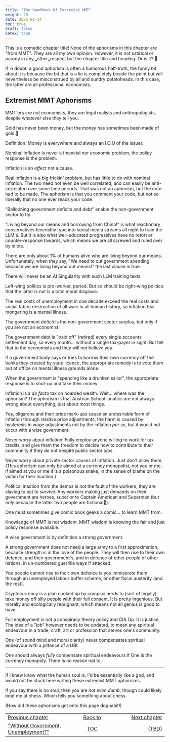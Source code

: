 ```yaml
---
title: "The Handbook Of Extremist MMT"
weight: 20
date: 2025-02-14
toc: true
draft: false
katex: true
---
```


This is a comedic chapter title! None of the aphorisms in this chapter 
are "from MMT". They are all my own opinion. However, it is not satirical 
or parody in any _other_respect but the chapter title and heading. 
Or is it? 🤣

If in doubt: a good aphorism is often a humorous half-truth, the funny bit 
about it is because the bit that is a lie is completely beside the point 
but will nevertheless be misconstrued by all and sundry potatoheads. In this 
case, the latter are all professional economists. 


## Extremist MMT Aphorisms

MMT'ers are _not_ economists, they are legal realists and anthropologists, 
despite whatever else they tell you.

Gold has never been money, but the money has sometimes been made of gold.🤯

Definition: Money is everywhere and always an I.O.U of the issuer.

Nominal inflation is never a financial nor economic problem, the policy response 
is the problem.

Inflation is an _effect_ not a cause.

Real inflation is a big frickin' problem, but has little to do with 
nominal inflation. The two need not even be well correlated, and can easily 
be anti-correlated over some time periods. That was not an aphorism, but 
the note had to be made. The aphorism is that you comment your code, but 
not so liberally that no one ever reads your code.

"Ballooning government deficits and debt" enable the non-government 
sector to fly.

"Living beyond our means and borrowing from China!" is what reactionary 
conservatives feverishly type into social media streams all night to train 
the LLM's. But it is also what well-educated progressives have no retort 
or counter-response towards, which means we are all screwed and ruled over 
by idiots.

There are only about 1% of humans alive who are living beyond our means. 
Unfortunately, when _they_ say, "We need to cut government spending because 
we are living beyond out means!" the last clause is true.

There will never be an AI Singularity with such LLM training texts.

Left-wing politics is pro-worker, period. But so should be right-wing 
politics: that the latter is not is a total moral disgrace.

The real costs of unemployment in one decade exceed the real costs and 
social fabric destruction of all wars in all human history, so inflation 
fear mongering is a mental illness. 

The government deficit is the non-government sector surplus, but only if 
you are not an economist.

The government debt is "paid off" (retired) every single accounts settlement 
day, so every month... without a single tax-payer in sight. But tell that 
to the economists and they will not believe you. 

If a government body says or tries to borrow their own currency off the 
banks they created by state licence, the appropriate remedy is to vote them 
out of office on mental illness grounds alone.

When the government is "spending like a drunken sailor", the appropriate 
response is to shut-up and take their money.

Inflation is a _de facto_ tax on hoarded wealth. Wait... where was the 
aphorism?  The aphorism is that Austrian School lunatics are not 
always wrong about everything, just about most things.

Yes, oligarchs and their price mark-ups cause an undesirable form of 
inflation through relative price adjustments, the harm is caused by 
hysteresis in wage adjustments not by the inflation _per se_, but it 
would not occur with a wise government.

Never worry about inflation. Fully employ anyone willing to work for tax 
credits, and give them the freedom to decide how to contribute to their 
community if they do not despite public sector jobs.

Never worry about private sector causes of inflation. Just don't allow 
them.
(This aphorism can only be aimed at a currency monopolist, not you or me, 
if aimed at you or me it is a poisonous snake, in the sense of blame on 
the victim for their inaction.)

Political inaction from the demos is not the fault of the workers, they 
are slaving to eat to survive. Any workers making just demands on their 
government are heroes, superior to Captain American and Superman (but _only_ 
because the latter two people are fictional🤣).

One must sometimes give comic book geeks a comic... to learn MMT from. 

Knowledge of MMT is not wisdom. MMT wisdom is knowing the fair and just 
policy response available.

A wise government is by definition a strong government.

A strong government does not need a large army to a first approximation, 
because strength is in the love of the people. They will then rise to their 
own defence, and their government's, and in defence of other people of other 
nations, in un-numbered guerrilla ways if attacked.

You people cannot rise to their own defence is you immiserate them through 
an unemployed labour buffer scheme, or other fiscal austerity (and the rest).

Cryptocurrency is a plan cooked up by compsci nerds to (sort of legally) 
take money off silly people with their full consent. It is pretty ingenious. 
But morally and ecologically repugnant, which means not all genius is good 
to have.

Full employment is not a conspiracy theory policy and CIA Op. 
It is justice. The idea of a "job" however needs to be updated, to mean 
any spiritual endeavour in a trade, craft, art or profession that serves 
one's community.

One (of sound mind and moral clarity) never compensates spiritual endeavour 
with a pittance of a UBI.

One should always _fully_  compensate spiritual endeavours if One is the 
currency monopoly. There is no reason not to.


---

If I knew know what the human soul is, I'd be essentially like a god, and 
would not be stuck here writing these extremist MMT aphorisms.

If you say there is no soul, then you are _not even dumb_, though could 
likely beat me at chess. Which tells you something about chess.

(How did these aphorisms get onto this page dognabit!)




<table style="border-collapse: collapse; border=0;">
    <colgroup>
       <col span="1" style="width: 20%;">
       <col span="1" style="width: 20%;">
       <col span="1" style="width: 20%;">
    </colgroup>
<tr style="border: 1px solid color:#0f0f0f;">
<td style="border: 1px solid color:#0f0f0f;">
<a href="../027_without_government_no_unemployment">Previous chapter</a></td>
<td style="border: 1px solid color:#0f0f0f; text-align:center;">
<a href="../">Back to</a></td>
<td style="border: 1px solid color:#0f0f0f; text-align:right;">
<a href="../">Next chapter</a></td>
</tr>
<tr style="border: 1px solid color:#0f0f0f;">
<td style="border: 1px solid color:#0f0f0f;">
<a href="../027_without_government_no_unemployment">"Without Government, Unemployment?"</a></td>
<td style="border: 1px solid color:#0f0f0f; text-align:center;">
<a href="../">TOC</a></td>
<td style="border: 1px solid color:#0f0f0f; text-align:right;">
<a href="../">(TBD)</a></td>
</tr>
</table>
